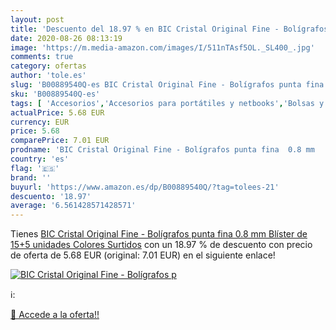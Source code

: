```yaml
---
layout: post
title: 'Descuento del 18.97 % en BIC Cristal Original Fine - Bolígrafos p'
date: 2020-08-26 08:13:19
image: 'https://m.media-amazon.com/images/I/511nTAsf5OL._SL400_.jpg'
comments: true
category: ofertas
author: 'tole.es'
slug: 'B00889540Q-es BIC Cristal Original Fine - Bolígrafos punta fina 0.8 mm...'
sku: 'B00889540Q-es'
tags: [ 'Accesorios','Accesorios para portátiles y netbooks','Bolsas y fundas para portátiles y netbooks','Informática','Mochilas para portátiles y netbooks','bic','bolígrafos','cristal', ]
actualPrice: 5.68 EUR
currency: EUR
price: 5.68
comparePrice: 7.01 EUR
prodname: 'BIC Cristal Original Fine - Bolígrafos punta fina  0.8 mm   Blíster de 15+5 unidades  Colores Surtidos'
country: 'es'
flag: '🇪🇸'
brand: ''
buyurl: 'https://www.amazon.es/dp/B00889540Q/?tag=tolees-21'
descuento: '18.97'
average: '6.561428571428571'
---
```


Tienes [BIC Cristal Original Fine - Bolígrafos punta fina  0.8 mm   Blíster de 15+5 unidades  Colores Surtidos](https://www.amazon.es/dp/B00889540Q/?tag=tolees-21) con un 18.97 % de descuento con precio de oferta de 5.68 EUR (original: 7.01 EUR) en el siguiente enlace!

[![BIC Cristal Original Fine - Bolígrafos p](https://m.media-amazon.com/images/I/511nTAsf5OL._SL400_.jpg)](https://www.amazon.es/dp/B00889540Q/?tag=tolees-21)

ℹ️:


[🛒 Accede a la oferta!!](https://www.amazon.es/dp/B00889540Q/?tag=tolees-21)
